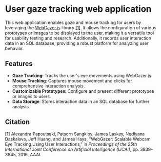 # User gaze tracking web application

This web application enables gaze and mouse tracking for users by leveraging the [WebGazer.js](https://webgazer.cs.brown.edu/) library [[1]](#citation). It allows the configuration of various prototypes or images to be displayed to the user, making it a versatile tool for usability testing and research. Additionally, it records user interaction data in an SQL database, providing a robust platform for analyzing user behavior.

## Features

- **Gaze Tracking**: Tracks the user's eye movements using WebGazer.js.
- **Mouse Tracking**: Captures mouse movement and clicks for comprehensive interaction analysis.
- **Customizable Prototypes**: Configure and present different prototypes or images to users.
- **Data Storage**: Stores interaction data in an SQL database for further analysis.

## Citation

[1] Alexandra Papoutsaki, Patsorn Sangkloy, James Laskey, Nediyana Daskalova, Jeff Huang, and James Hays, "WebGazer: Scalable Webcam Eye Tracking Using User Interactions," in *Proceedings of the 25th International Joint Conference on Artificial Intelligence (IJCAI)*, pp. 3839–3845, 2016, AAAI.
